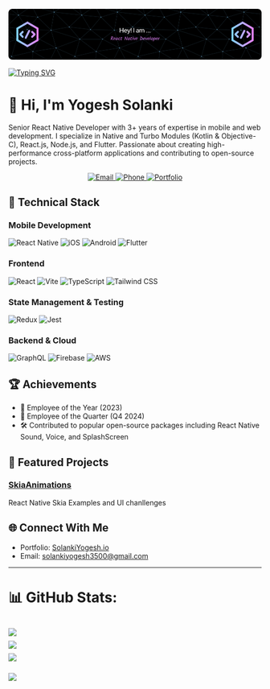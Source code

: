 
![Header](./yogesh.png)

[![Typing SVG](https://readme-typing-svg.demolab.com?font=Fira+Code&pause=1000&width=435&lines=React+Native+Developer+%F0%9F%98%8E)](https://git.io/typing-svg)
# 👋 Hi, I'm Yogesh Solanki

Senior React Native Developer with 3+ years of expertise in mobile and web development. I specialize in Native and Turbo Modules (Kotlin & Objective-C), React.js, Node.js, and Flutter. Passionate about creating high-performance cross-platform applications and contributing to open-source projects.

<div align="center">
  <a href="mailto:solankiyogesh3500@gmail.com">
    <img src="https://img.shields.io/badge/Email-D14836?style=for-the-badge&logo=gmail&logoColor=white" alt="Email" />
  </a>
  <a href="tel:+919904654107">
    <img src="https://img.shields.io/badge/Phone-00C300?style=for-the-badge&logo=phone&logoColor=white" alt="Phone" />
  </a>
  <a href="https://sarahchen.dev">
    <img src="https://img.shields.io/badge/Portfolio-000000?style=for-the-badge&logo=safari&logoColor=white" alt="Portfolio" />
  </a>
</div>

## 🚀 Technical Stack

### Mobile Development
![React Native](https://img.shields.io/badge/React_Native-20232A?style=for-the-badge&logo=react&logoColor=61DAFB)
![iOS](https://img.shields.io/badge/iOS-000000?style=for-the-badge&logo=apple&logoColor=white)
![Android](https://img.shields.io/badge/Android-3DDC84?style=for-the-badge&logo=android&logoColor=white)
![Flutter](https://img.shields.io/badge/Flutter-02569B?style=for-the-badge&logo=flutter&logoColor=white)

### Frontend
![React](https://img.shields.io/badge/React-20232A?style=for-the-badge&logo=react&logoColor=61DAFB)
![Vite](https://img.shields.io/badge/Vite-646CFF?style=for-the-badge&logo=vite&logoColor=white)
![TypeScript](https://img.shields.io/badge/TypeScript-007ACC?style=for-the-badge&logo=typescript&logoColor=white)
![Tailwind CSS](https://img.shields.io/badge/Tailwind_CSS-38B2AC?style=for-the-badge&logo=tailwind-css&logoColor=white)

### State Management & Testing
![Redux](https://img.shields.io/badge/Redux-593D88?style=for-the-badge&logo=redux&logoColor=white)
![Jest](https://img.shields.io/badge/Jest-C21325?style=for-the-badge&logo=jest&logoColor=white)

### Backend & Cloud
![GraphQL](https://img.shields.io/badge/GraphQL-E10098?style=for-the-badge&logo=graphql&logoColor=white)
![Firebase](https://img.shields.io/badge/Firebase-FFCA28?style=for-the-badge&logo=firebase&logoColor=black)
![AWS](https://img.shields.io/badge/AWS-232F3E?style=for-the-badge&logo=amazon-aws&logoColor=white)

## 🏆 Achievements
- 🌟 Employee of the Year (2023)
- 🎯 Employee of the Quarter (Q4 2024)
- 🛠️ Contributed to popular open-source packages including React Native Sound, Voice, and SplashScreen

## 📱 Featured Projects

### [SkiaAnimations](https://github.com/SolankiYogesh/SkiaAnimations)
React Native Skia Examples and UI chanllenges

## 🌐 Connect With Me

- Portfolio: [SolankiYogesh.io](https://yogeshsolanki.vercel.app)
- Email: solankiyogesh3500@gmail.com

---
# 📊 GitHub Stats:
![](https://github-readme-stats.vercel.app/api?username=SolankiYogesh&theme=dark&hide_border=false&include_all_commits=true&count_private=true)<br/>
![](https://github-readme-streak-stats.herokuapp.com/?user=SolankiYogesh&theme=dark&hide_border=false)<br/>
![](https://github-readme-stats.vercel.app/api/top-langs/?username=SolankiYogesh&theme=dark&hide_border=false&include_all_commits=true&count_private=true&layout=compact)
---
[![](https://visitcount.itsvg.in/api?id=SolankiYogesh&icon=0&color=0)](https://visitcount.itsvg.in)
